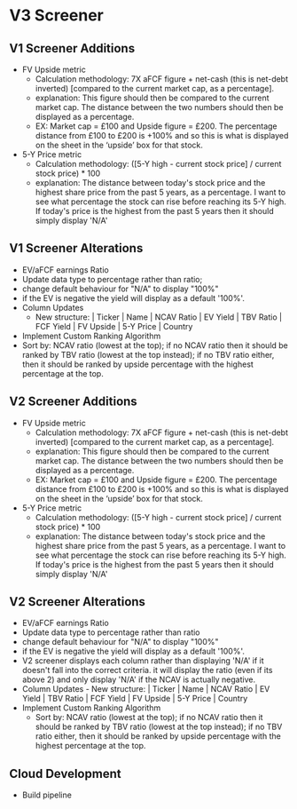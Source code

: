 # V3 Screener

## V1 Screener Additions

- FV Upside metric
    - Calculation methodology: 7X aFCF figure + net-cash (this is net-debt inverted) [compared to the current market cap, as a percentage].
    - explanation: This figure should then be compared to the current market cap. The distance between the two numbers should then be displayed as a percentage. 
    - EX: Market cap = £100 and Upside figure = £200. The percentage distance from £100 to £200 is +100% and so this is what is displayed on the sheet in the ‘upside’ box for that stock. 
- 5-Y Price metric
    - Calculation methodology: ([5-Y high - current stock price] / current stock price) * 100 
    - explanation: The distance between today's stock price and the highest share price from the past 5 years, as a percentage. I want to see what percentage the stock can rise before reaching its 5-Y high. If today's price is the highest from the past 5 years then it should simply display 'N/A'

## V1 Screener Alterations

- EV/aFCF earnings Ratio
- Update data type to percentage rather than ratio;
- change default behaviour for "N/A" to display "100%"
- if the EV is negative the yield will display as a default '100%'.
- Column Updates
    - New structure: | Ticker | Name | NCAV Ratio | EV Yield | TBV Ratio | FCF Yield | FV Upside | 5-Y Price | Country
- Implement Custom Ranking Algorithm
- Sort by: NCAV ratio (lowest at the top); if no NCAV ratio then it should be ranked by TBV ratio (lowest at the top instead); if no TBV ratio either, then it should be ranked by upside percentage with the highest percentage at the top.

## V2 Screener Additions

- FV Upside metric 
    - Calculation methodology: 7X aFCF figure + net-cash (this is net-debt inverted) [compared to the current market cap, as a percentage]. 
    - explanation: This figure should then be compared to the current market cap. The distance between the two numbers should then be displayed as a percentage. 
    - EX: Market cap = £100 and Upside figure = £200. The percentage distance from £100 to £200 is +100% and so this is what is displayed on the sheet in the ‘upside’ box for that stock.
- 5-Y Price metric 
    - Calculation methodology: ([5-Y high - current stock price] / current stock price) * 100 
    - explanation: The distance between today's stock price and the highest share price from the past 5 years, as a percentage. I want to see what percentage the stock can rise before reaching its 5-Y high. If today's price is the highest from the past 5 years then it should simply display 'N/A'

## V2 Screener Alterations

- EV/aFCF earnings Ratio
- Update data type to percentage rather than ratio
- change default behaviour for "N/A" to display "100%"
- if the EV is negative the yield will display as a default '100%'.
- V2 screener displays each column rather than displaying 'N/A' if it doesn't fall into the correct criteria. it will display the ratio (even if its above 2) and only display 'N/A' if the NCAV is actually negative.
- Column Updates - New structure: | Ticker | Name | NCAV Ratio | EV Yield | TBV Ratio | FCF Yield | FV Upside | 5-Y Price | Country 
- Implement Custom Ranking Algorithm 
    - Sort by: NCAV ratio (lowest at the top); if no NCAV ratio then it should be ranked by TBV ratio (lowest at the top instead); if no TBV ratio either, then it should be ranked by upside percentage with the highest percentage at the top.

## Cloud Development

- Build pipeline